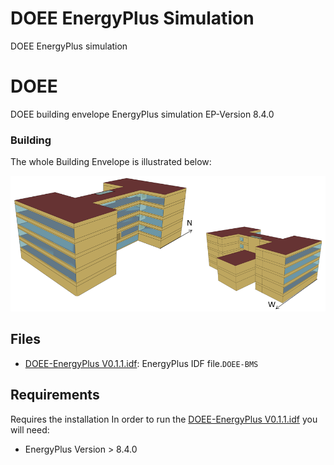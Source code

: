 # DOEE EnergyPlus Simulation
DOEE EnergyPlus simulation

# DOEE
DOEE building envelope EnergyPlus simulation 
EP-Version 8.4.0
### Building

The whole Building Envelope is illustrated below:

![](https://github.com/DOEE-BMS/EnergyPlus-Model/blob/main/assets/DOEE-EnergyPlus%20(2).png)

## Files
- [DOEE-EnergyPlus V0.1.1.idf](/DOEE-EnergyPlus%20V0.1.1.idf): EnergyPlus IDF file.```DOEE-BMS```

## Requirements
Requires the installation
In order to run the [DOEE-EnergyPlus V0.1.1.idf](/DOEE-EnergyPlus%20V0.1.1.idf) you will need:
- EnergyPlus Version > 8.4.0
